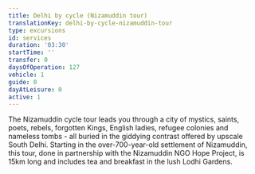 ```yaml
---
title: Delhi by cycle (Nizamuddin tour)
translationKey: delhi-by-cycle-nizamuddin-tour
type: excursions
id: services
duration: '03:30'
startTime: ''
transfer: 0
daysOfOperation: 127
vehicle: 1
guide: 0
dayAtLeisure: 0
active: 1
---
```

The Nizamuddin cycle tour leads you through a city of mystics, saints, poets, rebels, forgotten Kings, English ladies, refugee colonies and nameless tombs - all buried in the giddying contrast offered by upscale South Delhi. Starting in the over-700-year-old settlement of Nizamuddin, this tour, done in partnership with the Nizamuddin NGO Hope Project,  is 15km long and includes tea and breakfast in the lush Lodhi Gardens.